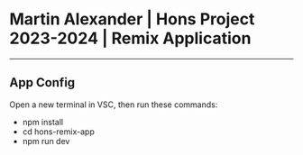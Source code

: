 
# Martin Alexander | Hons Project 2023-2024 | Remix Application 
---
## App Config

Open a new terminal in VSC, then run these commands:

- npm install
- cd hons-remix-app
- npm run dev

